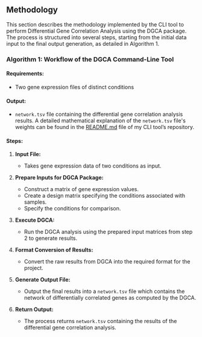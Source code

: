 ## Methodology

This section describes the methodology implemented by the CLI tool to perform Differential Gene Correlation Analysis using the DGCA package. The process is structured into several steps, starting from the initial data input to the final output generation, as detailed in Algorithm 1. 

### Algorithm 1: Workflow of the DGCA Command-Line Tool

#### Requirements:
- Two gene expression files of distinct conditions

#### Output:
- `network.tsv` file containing the differential gene correlation analysis results. A detailed mathematical explanation of the `network.tsv` file's weights can be found in the [README.md](../README.md) file of my CLI tool’s repository.

#### Steps:

1. **Input File:**
   - Takes gene expression data of two conditions as input.

2. **Prepare Inputs for DGCA Package:**
   - Construct a matrix of gene expression values.
   - Create a design matrix specifying the conditions associated with samples.
   - Specify the conditions for comparison.

3. **Execute DGCA:**
   - Run the DGCA analysis using the prepared input matrices from step 2 to generate results.

4. **Format Conversion of Results:**
   - Convert the raw results from DGCA into the required format for the project.

5. **Generate Output File:**
   - Output the final results into a `network.tsv` file which contains the network of differentially correlated genes as computed by the DGCA.

6. **Return Output:**
   - The process returns `network.tsv` containing the results of the differential gene correlation analysis.


